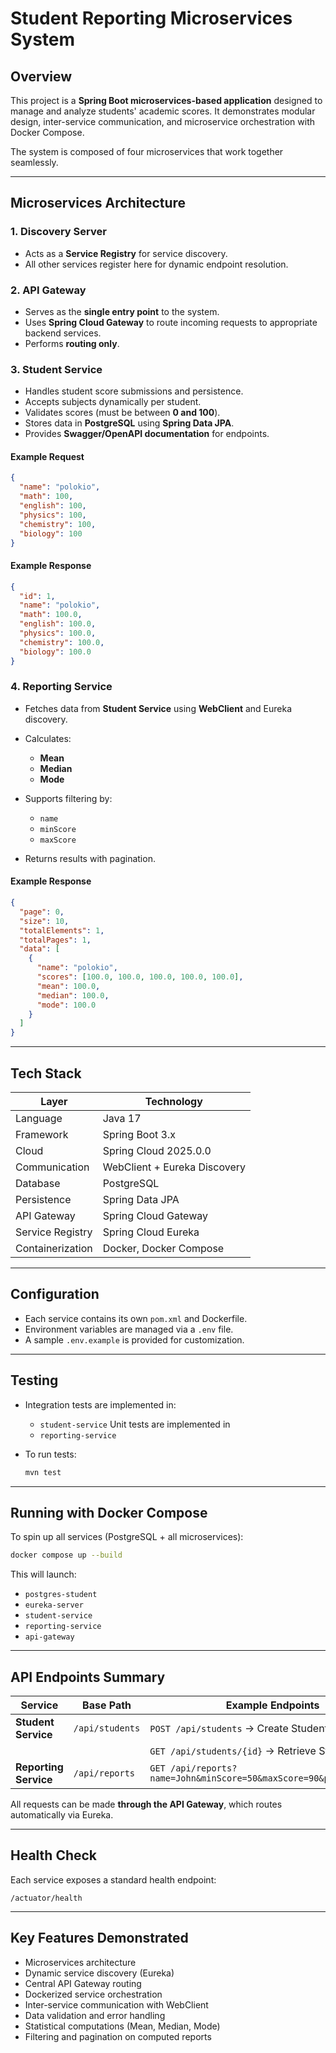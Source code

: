 # Student Reporting Microservices System

## Overview

This project is a **Spring Boot microservices-based application** designed to manage and analyze students' academic scores. It demonstrates modular design, inter-service communication, and microservice orchestration with Docker Compose.

The system is composed of four microservices that work together seamlessly.

---

##  Microservices Architecture

### 1. **Discovery Server**

* Acts as a **Service Registry** for service discovery.
* All other services register here for dynamic endpoint resolution.

### 2. **API Gateway**

* Serves as the **single entry point** to the system.
* Uses **Spring Cloud Gateway** to route incoming requests to appropriate backend services.
* Performs **routing only**.

### 3. **Student Service**

* Handles student score submissions and persistence.
* Accepts subjects  dynamically per student.
* Validates scores (must be between **0 and 100**).
* Stores data in **PostgreSQL** using **Spring Data JPA**.
* Provides **Swagger/OpenAPI documentation** for endpoints.


#### Example Request

```json
{
  "name": "polokio",
  "math": 100,
  "english": 100,
  "physics": 100,
  "chemistry": 100,
  "biology": 100
}
```

#### Example Response

```json
{
  "id": 1,
  "name": "polokio",
  "math": 100.0,
  "english": 100.0,
  "physics": 100.0,
  "chemistry": 100.0,
  "biology": 100.0
}
```

### 4. **Reporting Service**

* Fetches data from **Student Service** using **WebClient** and Eureka discovery.
* Calculates:

    * **Mean**
    * **Median**
    * **Mode**
* Supports filtering by:

    * `name`
    * `minScore`
    * `maxScore`
* Returns results with pagination.

#### Example Response

```json
{
  "page": 0,
  "size": 10,
  "totalElements": 1,
  "totalPages": 1,
  "data": [
    {
      "name": "polokio",
      "scores": [100.0, 100.0, 100.0, 100.0, 100.0],
      "mean": 100.0,
      "median": 100.0,
      "mode": 100.0
    }
  ]
}
```

---

##  Tech Stack

| Layer            | Technology                   |
| ---------------- | ---------------------------- |
| Language         | Java 17                      |
| Framework        | Spring Boot 3.x              |
| Cloud            | Spring Cloud 2025.0.0        |
| Communication    | WebClient + Eureka Discovery |
| Database         | PostgreSQL                   |
| Persistence      | Spring Data JPA              |
| API Gateway      | Spring Cloud Gateway         |
| Service Registry | Spring Cloud Eureka          |
| Containerization | Docker, Docker Compose       |

---

##  Configuration

* Each service contains its own `pom.xml` and Dockerfile.
* Environment variables are managed via a `.env` file.
* A sample `.env.example` is provided for customization.

---

##  Testing

* Integration tests are implemented in:

    * `student-service`
      Unit tests are implemented in
    * `reporting-service`
* To run tests:

  ```bash
  mvn test
  ```

---

##  Running with Docker Compose

To spin up all services (PostgreSQL + all microservices):

```bash
docker compose up --build
```

This will launch:

* `postgres-student`
* `eureka-server`
* `student-service`
* `reporting-service`
* `api-gateway`

---

##  API Endpoints Summary

| Service               | Base Path       | Example Endpoints                                                   |
| --------------------- | --------------- | ------------------------------------------------------------------- |
| **Student Service**   | `/api/students` | `POST /api/students` → Create Student Record                        |
|                       |                 | `GET /api/students/{id}` → Retrieve Student                         |
| **Reporting Service** | `/api/reports`  | `GET /api/reports?name=John&minScore=50&maxScore=90&page=0&size=10` |

All requests can  be made **through the API Gateway**, which routes automatically via Eureka.

---

## Health Check

Each service exposes a standard health endpoint:

```
/actuator/health
```

---

##  Key Features Demonstrated

* Microservices architecture
* Dynamic service discovery (Eureka)
* Central API Gateway routing
* Dockerized service orchestration
* Inter-service communication with WebClient
* Data validation and error handling
* Statistical computations (Mean, Median, Mode)
* Filtering and pagination on computed reports





